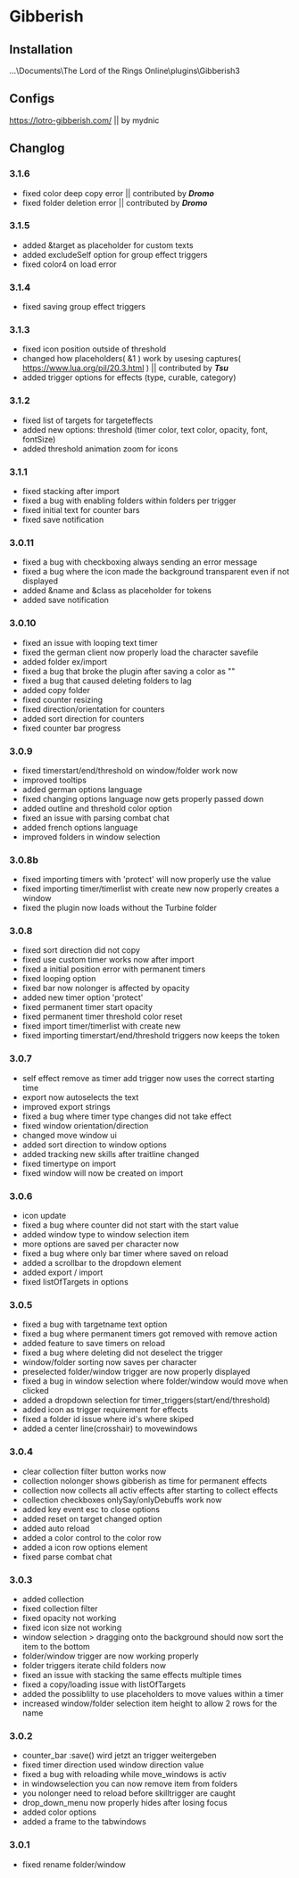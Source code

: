 # Gibberish

## Installation

...\Documents\The Lord of the Rings Online\plugins\Gibberish3
  
## Configs

https://lotro-gibberish.com/  || by mydnic

## Changlog


### 3.1.6
- fixed color deep copy error || contributed by ***Dromo***
- fixed folder deletion error || contributed by ***Dromo***


### 3.1.5
- added &target as placeholder for custom texts
- added excludeSelf option for group effect triggers
- fixed color4 on load error

### 3.1.4
- fixed saving group effect triggers

### 3.1.3
- fixed icon position outside of threshold
- changed how placeholders( &1 ) work by usesing captures( https://www.lua.org/pil/20.3.html ) || contributed by ***Tsu***
- added trigger options for effects (type, curable, category)


### 3.1.2
- fixed list of targets for targeteffects
- added new options: threshold (timer color, text color, opacity, font, fontSize)
- added threshold animation zoom for icons


### 3.1.1
- fixed stacking after import
- fixed a bug with enabling folders within folders per trigger
- fixed initial text for counter bars
- fixed save notification


### 3.0.11
- fixed a bug with checkboxing always sending an error message
- fixed a bug where the icon made the background transparent even if not displayed
- added &name and &class as placeholder for tokens
- added save notification


### 3.0.10
- fixed an issue with looping text timer
- fixed the german client now properly load the character savefile
- added folder ex/import
- fixed a bug that broke the plugin after saving a color as ""
- fixed a bug that caused deleting folders to lag
- added copy folder
- fixed counter resizing
- fixed direction/orientation for counters
- added sort direction for counters
- fixed counter bar progress


### 3.0.9
- fixed timerstart/end/threshold on window/folder work now
- improved tooltips
- added german options language
- fixed changing options language now gets properly passed down
- added outline and threshold color option
- fixed an issue with parsing combat chat
- added french options language
- improved folders in window selection


### 3.0.8b
- fixed importing timers with 'protect' will now properly use the value
- fixed importing timer/timerlist with create new now properly creates a window
- fixed the plugin now loads without the Turbine folder


### 3.0.8
- fixed sort direction did not copy
- fixed use custom timer works now after import
- fixed a initial position error with permanent timers
- fixed looping option
- fixed bar now nolonger is affected by opacity
- added new timer option 'protect'
- fixed permanent timer start opacity
- fixed permanent timer threshold color reset
- fixed import timer/timerlist with create new
- fixed importing timerstart/end/threshold triggers now keeps the token


### 3.0.7
- self effect remove as timer add trigger now uses the correct starting time
- export now autoselects the text
- improved export strings
- fixed a bug where timer type changes did not take effect
- fixed window orientation/direction
- changed move window ui
- added sort direction to window options
- added tracking new skills after traitline changed
- fixed timertype on import
- fixed window will now be created on import


### 3.0.6
- icon update
- fixed a bug where counter did not start with the start value
- added window type to window selection item
- more options are saved per character now
- fixed a bug where only bar timer where saved on reload
- added a scrollbar to the dropdown element
- added export / import
- fixed listOfTargets in options


### 3.0.5
- fixed a bug with targetname text option
- fixed a bug where permanent timers got removed with remove action
- added feature to save timers on reload
- fixed a bug where deleting did not deselect the trigger
- window/folder sorting now saves per character
- preselected folder/window trigger are now properly displayed
- fixed a bug in window selection where folder/window would move when clicked
- added a dropdown selection for timer_triggers(start/end/threshold)
- added icon as trigger requirement for effects
- fixed a folder id issue where id's where skiped
- added a center line(crosshair) to movewindows


### 3.0.4
- clear collection filter button works now
- collection nolonger shows gibberish as time for permanent effects
- collection now collects all activ effects after starting to collect effects
- collection checkboxes onlySay/onlyDebuffs work now
- added key event esc to close options
- added reset on target changed option
- added auto reload
- added a color control to the color row
- added a icon row options element
- fixed parse combat chat


### 3.0.3
- added collection
- fixed collection filter
- fixed opacity not working
- fixed icon size not working
- window selection > dragging onto the background should now sort the item to the bottom
- folder/window trigger are now working properly
- folder triggers iterate child folders now
- fixed an issue with stacking the same effects multiple times
- fixed a copy/loading issue with listOfTargets
- added the possiblilty to use placeholders to move values within a timer
- increased window/folder selection item height to allow 2 rows for the name


### 3.0.2
- counter_bar :save() wird jetzt an trigger weitergeben
- fixed timer direction used window direction value
- fixed a bug with reloading while move_windows is activ
- in windowselection you can now remove item from folders
- you nolonger need to reload before skilltrigger are caught
- drop_down_menu now properly hides after losing focus
- added color options
- added a frame to the tabwindows


### 3.0.1
- fixed rename folder/window